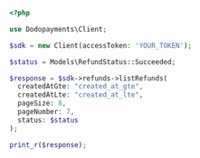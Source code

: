 ```php
<?php

use Dodopayments\Client;

$sdk = new Client(accessToken: 'YOUR_TOKEN');

$status = Models\RefundStatus::Succeeded;

$response = $sdk->refunds->listRefunds(
  createdAtGte: "created_at_gte",
  createdAtLte: "created_at_lte",
  pageSize: 8,
  pageNumber: 7,
  status: $status
);

print_r($response);

```


<!-- This file was generated by liblab | https://liblab.com/ -->